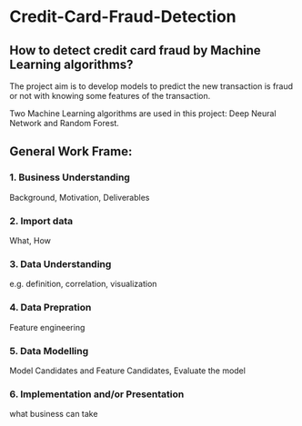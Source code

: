 # Credit-Card-Fraud-Detection

## How to detect credit card fraud by Machine Learning algorithms?

 The project aim is to develop models to predict the new transaction is fraud or not with knowing some features of the transaction.
 
 Two Machine Learning algorithms are used in this project: Deep Neural Network and Random Forest.
 
## General Work Frame:
 
### 1. Business Understanding
Background, Motivation, Deliverables
### 2. Import data 
What, How
### 3. Data Understanding 
e.g. definition, correlation, visualization
### 4. Data Prepration
Feature engineering
### 5. Data Modelling
Model Candidates and Feature Candidates, Evaluate the model
### 6. Implementation and/or Presentation
what business can take

